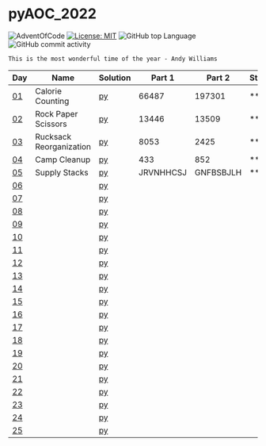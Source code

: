 # pyAOC_2022

![AdventOfCode](https://img.shields.io/badge/Advent%20Of%20Code-2022-blue?style=flat-square) [![License: MIT](https://img.shields.io/badge/License-MIT-green.svg)](https://img.shields.io/github/license/Vasile-hij/pyAOC-2022?style=flat-square) ![GitHub top Language](https://img.shields.io/github/languages/count/Vasile-hij/pyAOC-2022?style=flat-square) ![GitHub commit activity](https://img.shields.io/github/commit-activity/w/Vasile-Hij/pyAOC-2022)


`This is the most wonderful time of the year - Andy Williams`

|  Day                                       | Name                    | Solution             | Part 1    | Part 2     | Stars   |
|--------------------------------------------|-------------------------|----------------------|-----------|------------|---------|
| [01](https://adventofcode.com/2022/day/1)  | Calorie Counting        | [py](py/22/day01.py) | 66487     | 197301     | **      |
| [02](https://adventofcode.com/2022/day/2)  | Rock Paper Scissors     | [py](py/22/day02.py) | 13446     | 13509      | **      |
| [03](https://adventofcode.com/2022/day/3)  | Rucksack Reorganization | [py](py/22/day03.py) | 8053      | 2425       | **      |
| [04](https://adventofcode.com/2022/day/4)  | Camp Cleanup            | [py](py/22/day04.py) | 433       | 852        | **      |
| [05](https://adventofcode.com/2022/day/5)  | Supply Stacks           | [py](py/22/day05.py) | JRVNHHCSJ | GNFBSBJLH  | **      |
| [06](https://adventofcode.com/2022/day/6)  |                         | [py](py/22/day06.py) |           |            |         |
| [07](https://adventofcode.com/2022/day/7)  |                         | [py](py/22/day07.py) |           |            |         |
| [08](https://adventofcode.com/2022/day/8)  |                         | [py](py/22/day08.py) |           |            |         |
| [09](https://adventofcode.com/2022/day/9)  |                         | [py](py/22/day09.py) |           |            |         |
| [10](https://adventofcode.com/2022/day/10) |                         | [py](py/22/day10.py) |           |            |         |
| [11](https://adventofcode.com/2022/day/11) |                         | [py](py/22/day11.py) |           |            |         |
| [12](https://adventofcode.com/2022/day/12) |                         | [py](py/22/day12.py) |           |            |         |
| [13](https://adventofcode.com/2022/day/13) |                         | [py](py/22/day13.py) |           |            |         |
| [14](https://adventofcode.com/2022/day/14) |                         | [py](py/22/day14.py) |           |            |         |
| [15](https://adventofcode.com/2022/day/15) |                         | [py](py/22/day15.py) |           |            |         |
| [16](https://adventofcode.com/2022/day/16) |                         | [py](py/22/day16.py) |           |            |         |
| [17](https://adventofcode.com/2022/day/17) |                         | [py](py/22/day17.py) |           |            |         |
| [18](https://adventofcode.com/2022/day/18) |                         | [py](py/22/day18.py) |           |            |         |
| [19](https://adventofcode.com/2022/day/19) |                         | [py](py/22/day19.py) |           |            |         |
| [20](https://adventofcode.com/2022/day/20) |                         | [py](py/22/day20.py) |           |            |         |
| [21](https://adventofcode.com/2022/day/21) |                         | [py](py/22/day21.py) |           |            |         |
| [22](https://adventofcode.com/2022/day/22) |                         | [py](py/22/day22.py) |           |            |         |
| [23](https://adventofcode.com/2022/day/23) |                         | [py](py/22/day23.py) |           |            |         |
| [24](https://adventofcode.com/2022/day/24) |                         | [py](py/22/day24.py) |           |            |         |
| [25](https://adventofcode.com/2022/day/25) |                         | [py](py/22/day25.py) |           |            |         |
